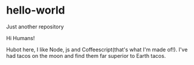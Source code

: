 # hello-world
Just another repository

Hi Humans!

Hubot here, I like Node, js and Coffeescript(that's what I'm made of!).
I've had tacos on the moon and find them far superior to Earth tacos.
